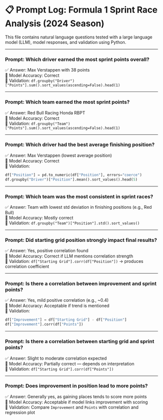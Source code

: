 # 📋 Prompt Log: Formula 1 Sprint Race Analysis (2024 Season)

This file contains natural language questions tested with a large language model (LLM), model responses, and validation using Python.

---

### Prompt: Which driver earned the most sprint points overall?
✅ Answer: Max Verstappen with 38 points  
🧠 Model Accuracy: Correct  
🧪 Validation: `df.groupby("Driver")["Points"].sum().sort_values(ascending=False).head(1)`

---

### Prompt: Which team earned the most sprint points?
✅ Answer: Red Bull Racing Honda RBPT  
🧠 Model Accuracy: Correct  
🧪 Validation: `df.groupby("Team")["Points"].sum().sort_values(ascending=False).head(1)`

---

### Prompt: Which driver had the best average finishing position?
✅ Answer: Max Verstappen (lowest average position)  
🧠 Model Accuracy: Correct  
🧪 Validation:  
```python
df["Position"] = pd.to_numeric(df["Position"], errors="coerce")
df.groupby("Driver")["Position"].mean().sort_values().head(5)
```

---

### Prompt: Which team was the most consistent in sprint races?
✅ Answer: Team with lowest std deviation in finishing positions (e.g., Red Bull)  
🧠 Model Accuracy: Mostly correct  
🧪 Validation: `df.groupby("Team")["Position"].std().sort_values()`

---

### Prompt: Did starting grid position strongly impact final results?
✅ Answer: Yes, positive correlation found  
🧠 Model Accuracy: Correct if LLM mentions correlation strength  
🧪 Validation: `df["Starting Grid"].corr(df["Position"])` → produces correlation coefficient

---

### Prompt: Is there a correlation between improvement and sprint points?
✅ Answer: Yes, mild positive correlation (e.g., ~0.4)  
🧠 Model Accuracy: Acceptable if trend is mentioned  
🧪 Validation:  
```python
df["Improvement"] = df["Starting Grid"] - df["Position"]
df["Improvement"].corr(df["Points"])
```

---

### Prompt: Is there a correlation between starting grid and sprint points?
✅ Answer: Slight to moderate correlation expected  
🧠 Model Accuracy: Partially correct — depends on interpretation  
🧪 Validation: `df["Starting Grid"].corr(df["Points"])`

---

### Prompt: Does improvement in position lead to more points?
✅ Answer: Generally yes, as gaining places tends to score more points  
🧠 Model Accuracy: Acceptable if model links improvement with scoring  
🧪 Validation: Compare `Improvement` and `Points` with correlation and regression plot